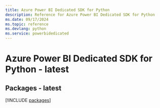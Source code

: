 ```yaml
---
title: Azure Power BI Dedicated SDK for Python
description: Reference for Azure Power BI Dedicated SDK for Python
ms.date: 09/17/2024
ms.topic: reference
ms.devlang: python
ms.service: powerbidedicated
---
```

# Azure Power BI Dedicated SDK for Python - latest
## Packages - latest
[!INCLUDE [packages](power-bi-dedicated-index.md)]
